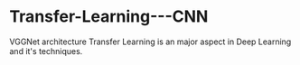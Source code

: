 # Transfer-Learning---CNN
VGGNet architecture
Transfer Learning is an major aspect in Deep Learning and it's techniques.
